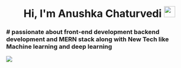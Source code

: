 <h1 align="center">Hi, I'm Anushka Chaturvedi <img src="https://github.com/TheDudeThatCode/TheDudeThatCode/blob/master/Assets/Hi.gif" width="30px" height = "30px">
<h3 align="left"> # passionate about front-end development backend development and MERN stack along with New Tech like Machine learning and deep learning
</h3>

</h1>
<div style="display: flex; flex-direction: row;">
    <div  style=" display: flex;
  flex-direction: row-reverse;">
        <img  src="https://github.com/Anmol-Baranwal/Cool-GIFs-For-GitH
xhc-marn-jpd />
<img  src="https://github.com/Anmol-Baranwal/Cool-GIFs-For-GitHub/assets/74038190/80728820-e06b-4f96-9c9e-9df46f0cc0a5" width="300">
